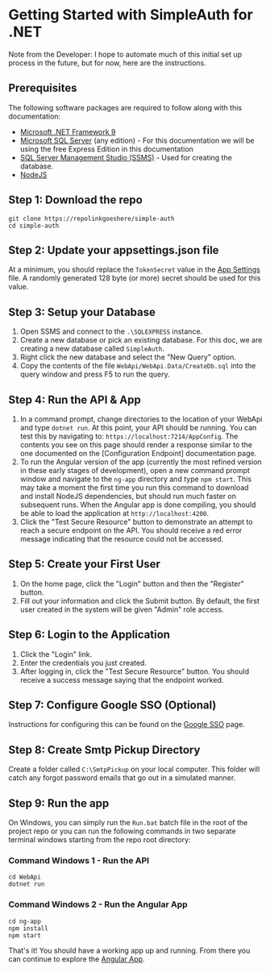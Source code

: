 # Getting Started with SimpleAuth for .NET

Note from the Developer: I hope to automate much of this initial set up process in the future, but for now, here are the instructions.

## Prerequisites

The following software packages are required to follow along with this documentation:

- [Microsoft .NET Framework 9](https://dotnet.microsoft.com/en-us/download/dotnet/9.0)
- [Microsoft SQL Server](https://www.microsoft.com/en-us/sql-server/sql-server-downloads) (any edition) - For this documentation we will be using the free Express Edition in this documentation
- [SQL Server Management Studio (SSMS)](https://learn.microsoft.com/en-us/sql/ssms/download-sql-server-management-studio-ssms) - Used for creating the database.
- [NodeJS](https://www.nodejs.org)

## Step 1: Download the repo

``` terminal
git clone https://repolinkgoeshere/simple-auth
cd simple-auth
```

## Step 2: Update your appsettings.json file

At a minimum, you should replace the `TokenSecret` value in the [App Settings](./app-settings.md) file. A randomly generated 128 byte (or more) secret should be used for this value.

## Step 3: Setup your Database

1. Open SSMS and connect to the `.\SQLEXPRESS` instance.
2. Create a new database or pick an existing database. For this doc, we are creating a new database called `SimpleAuth`.
3. Right click the new database and select the "New Query" option.
4. Copy the contents of the file `WebApi/WebApi.Data/CreateDb.sql` into the query window and press F5 to run the query.

## Step 4: Run the API & App

1. In a command prompt, change directories to the location of your WebApi and type `dotnet run`. At this point, your API should be running. You can test this by navigating to: `https://localhost:7214/AppConfig`. The contents you see on this page should render a response similar to the one documented on the [Configuration Endpoint] documentation page.
1. To run the Angular version of the app (currently the most refined version in these early stages of development), open a new command prompt window and navigate to the `ng-app` directory and type `npm start`. This may take a moment the first time you run this command to download and install NodeJS dependencies, but should run much faster on subsequent runs. When the Angular app is done compiling, you should be able to load the application at `http://localhost:4200`.
1. Click the "Test Secure Resource" button to demonstrate an attempt to reach a secure endpoint on the API. You should receive a red error message indicating that the resource could not be accessed.

## Step 5: Create your First User

1. On the home page, click the "Login" button and then the "Register" button.
2. Fill out your information and click the Submit button. By default, the first user created in the system will be given "Admin" role access.

## Step 6: Login to the Application

1. Click the "Login" link.
2. Enter the credentials you just created.
3. After logging in, click the "Test Secure Resource" button. You should receive a success message saying that the endpoint worked.

## Step 7: Configure Google SSO (Optional)

Instructions for configuring this can be found on the [Google SSO](./google-sso.md) page.

## Step 8: Create Smtp Pickup Directory

Create a folder called `C:\SmtpPickup` on your local computer. This folder will catch any forgot password emails that go out in a simulated manner.

## Step 9: Run the app

On Windows, you can simply run the `Run.bat` batch file in the root of the project repo or you can run the following commands in two separate terminal windows starting from the repo root directory:

### Command Windows 1 - Run the API

``` console
cd WebApi
dotnet run
```

### Command Windows 2 - Run the Angular App

``` console
cd ng-app
npm install
npm start
```

That's it! You should have a working app up and running. From there you can continue to explore the [Angular App](./angular-app.md).
